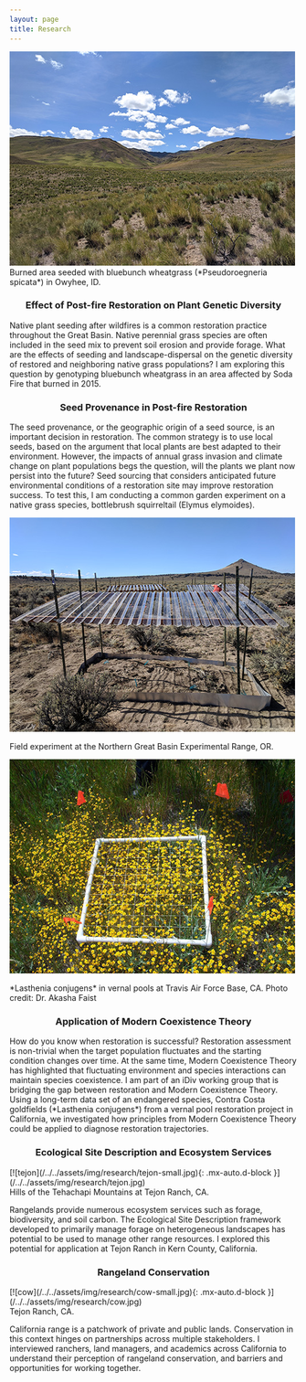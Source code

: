 ```yaml
---
layout: page
title: Research
---
```


<div class="research-row">
<div class="column">
<a href="/../../assets/img/research/bluebunch.jpg"><img src="/../../assets/img/research/bluebunch-small.jpg"/></a>
<div class="caption">
Burned area seeded with bluebunch wheatgrass (*Pseudoroegneria spicata*) in Owyhee, ID.
</div>
</div>

<div class="column">
<h3 style="text-align: center">
Effect of Post-fire Restoration on Plant Genetic Diversity
</h3>
Native plant seeding after wildfires is a common restoration practice throughout the Great Basin. Native perennial grass species are often included in the seed mix to prevent soil erosion and provide forage. What are the effects of seeding and landscape-dispersal on the genetic diversity of restored and neighboring native grass populations? I am exploring this question by genotyping bluebunch wheatgrass in an area affected by Soda Fire that burned in 2015.
</div>
</div>

<div class="row">
<div class="column">
<h3 style="text-align: center">
Seed Provenance in Post-fire Restoration
</h3>
The seed provenance, or the geographic origin of a seed source, is an important decision in restoration. The common strategy is to use local seeds, based on the argument that local plants are best adapted to their environment. However, the impacts of annual grass invasion and climate change on plant populations begs the question, will the plants we plant now persist into the future? Seed sourcing that considers anticipated future environmental conditions of a restoration site may improve restoration success. To test this, I am conducting a common garden experiment on a native grass species, bottlebrush squirreltail (Elymus elymoides).
</div>

<div class="column">

<a href="/../../assets/img/research/eoarc.jpg"><img src="/../../assets/img/research/eoarc-small.jpg" /></a>

<div class="caption">
Field experiment at the Northern Great Basin Experimental Range, OR.
</div>
</div>

</div>

<div class="row">
<div class="column">

<a href="/../../assets/img/research/lasthenia.jpg"><img src="/../../assets/img/research/lasthenia-small.jpg" /></a>
<div class="caption">
*Lasthenia conjugens* in vernal pools at Travis Air Force Base, CA. Photo credit: Dr. Akasha Faist
</div>
</div>

<div class="column">
<h3 style="text-align: center">
Application of Modern Coexistence Theory
</h3>
How do you know when restoration is successful? Restoration assessment is non-trivial when the target population fluctuates and the starting condition changes over time. At the same time, Modern Coexistence Theory has highlighted that fluctuating environment and species interactions can maintain species coexistence. I am part of an iDiv working group that is bridging the gap between restoration and Modern Coexistence Theory. Using a long-term data set of an endangered species, Contra Costa goldfields (*Lasthenia conjugens*) from a vernal pool restoration project in California, we investigated how principles from Modern Coexistence Theory could be applied to diagnose restoration trajectories. 
</div>
</div>

<h3 style="text-align: center">
Ecological Site Description and Ecosystem Services
</h3>
[![tejon](/../../assets/img/research/tejon-small.jpg){: .mx-auto.d-block }](/../../assets/img/research/tejon.jpg)
<div class="caption">
Hills of the Tehachapi Mountains at Tejon Ranch, CA.
</div>

Rangelands provide numerous ecosystem services such as forage, biodiversity, and soil carbon. The Ecological Site Description framework developed to primarily manage forage on heterogeneous landscapes has potential to be used to manage other range resources. I explored this potential for application at Tejon Ranch in Kern County, California. 

<!---
stuff here that I might wanna keep later but don't want to show
-->

<h3 style="text-align: center">
Rangeland Conservation
</h3>
[![cow](/../../assets/img/research/cow-small.jpg){: .mx-auto.d-block }](/../../assets/img/research/cow.jpg)
<div class="caption">
Tejon Ranch, CA.
</div>

California range is a patchwork of private and public lands. Conservation in this context hinges on partnerships across multiple stakeholders. I interviewed ranchers, land managers, and academics across California to understand their perception of rangeland conservation, and barriers and opportunities for working together.





